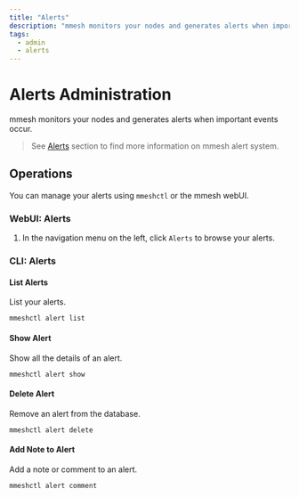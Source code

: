 ```yaml
---
title: "Alerts"
description: "mmesh monitors your nodes and generates alerts when important events occur. Learn how to manage your alerts using mmeshctl or the webUI."
tags:
  - admin
  - alerts
---
```


# Alerts Administration

mmesh monitors your nodes and generates alerts when important events occur.

> See [Alerts](/docs/platform/monitoring/alerts/) section to find more information on mmesh alert system.

## Operations

You can manage your alerts using `mmeshctl` or the mmesh webUI.

### WebUI: Alerts

1. In the navigation menu on the left, click `Alerts` to browse your alerts.

### CLI: Alerts

#### List Alerts

List your alerts.

```shell
mmeshctl alert list
```

#### Show Alert

Show all the details of an alert.

```shell
mmeshctl alert show
```

#### Delete Alert

Remove an alert from the database.

```shell
mmeshctl alert delete
```

#### Add Note to Alert

Add a note or comment to an alert.

```shell
mmeshctl alert comment
```
